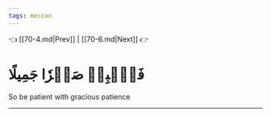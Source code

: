 ```yaml
---
tags: meccan
---
```


👈 [[70-4.md|Prev]] | [[70-6.md|Next]] 👉

# فَٱصۡبِرۡ صَبۡرٗا جَمِيلًا

So be patient with gracious patience

---


